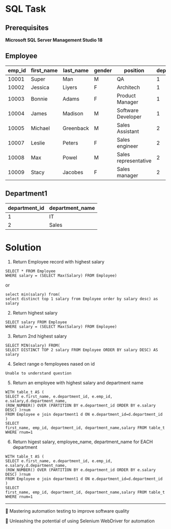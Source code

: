 # SQL Task

## Prerequisites 
   **Microsoft SQL Server Management Studio 18**

## Employee

| emp_id | first_name | last_name | gender | position | department_id | salary | 
| --- | --- | --- | --- | --- | --- | --- | 
| 10001 | Super | Man | M | QA | 1 | 45000 | 
| 10002 | Jessica | Liyers | F | Architech | 1 | 60000 | 
| 10003 | Bonnie | Adams | F | Product Manager | 1 | 80000 | 
| 10004 | James | Madison | M | Software Developer | 1 | 75000 | 
| 10005 | Michael | Greenback | M | Sales Assistant | 2 | 85000 | 
| 10007 | Leslie | Peters | F | Sales engineer | 2 | 76000 | 
| 10008 | Max | Powel | M | Sales representative | 2 | 59000 | 
| 10009 | Stacy | Jacobes | F | Sales manager | 2 | 73000 | 

## Department1

| department_id | department_name | 
| ---| --- | 
| 1 | IT | 
| 2 | Sales | 

# Solution
1. Return Employee record with highest salary
```
SELECT * FROM Employee
WHERE salary = (SELECT Max(Salary) FROM Employee)
```
or
```
select min(salary) from(
select distinct top 1 salary from Employee order by salary desc) as salary
```
2. Return highest salary
```
SELECT salary FROM Employee
WHERE salary = (SELECT Max(Salary) FROM Employee)
```

3. Return 2nd highest salary
```
SELECT MIN(salary) FROM(
SELECT DISTINCT TOP 2 salary FROM Employee ORDER BY salary DESC) AS salary
```

4. Select range o femployees nased on id
```
Unable to understand question 
```

5. Return an employee with highest salary and department name
```
WITH table_t AS (
SELECT e.first_name, e.department_id, e.emp_id, e.salary,d.department_name,
(ROW_NUMBER() OVER (PARTITION BY e.department_id ORDER BY e.salary DESC) )rnum
FROM Employee e join department1 d ON e.department_id=d.department_id
)
SELECT 
first_name, emp_id, department_id, department_name,salary FROM table_t WHERE rnum=1
```

6. Return higest salary, employee_name, department_name for EACH department
```
WITH table_t AS (
SELECT e.first_name, e.department_id, e.emp_id, e.salary,d.department_name,
(ROW_NUMBER() OVER (PARTITION BY e.department_id ORDER BY e.salary DESC) )rnum
FROM Employee e join department1 d ON e.department_id=d.department_id 
)
SELECT 
first_name, emp_id, department_id, department_name,salary FROM table_t WHERE rnum=1
```
-----------------------------------------------------------------------------------------------------------------

💪 Mastering automation testing to improve software quality

🚀 Unleashing the potential of using Selenium WebDriver for automation















